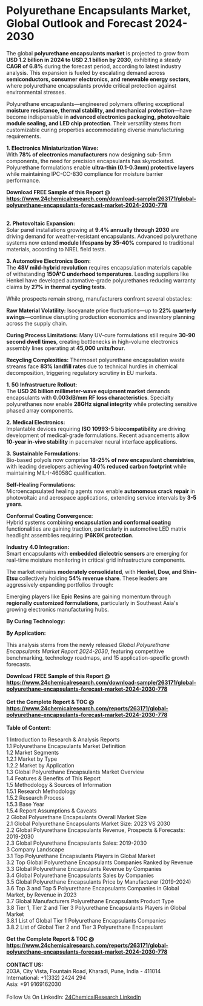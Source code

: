 <h1>Polyurethane Encapsulants Market, Global Outlook and Forecast 2024-2030</h1><p>The global <strong>polyurethane encapsulants market</strong> is projected to grow from <strong>USD 1.2 billion in 2024 to USD 2.1 billion by 2030</strong>, exhibiting a steady <strong>CAGR of 6.8%</strong> during the forecast period, according to latest industry analysis. This expansion is fueled by escalating demand across <strong>semiconductors, consumer electronics, and renewable energy sectors</strong>, where polyurethane encapsulants provide critical protection against environmental stresses.</p><p>Polyurethane encapsulants—engineered polymers offering exceptional <strong>moisture resistance, thermal stability, and mechanical protection</strong>—have become indispensable in <strong>advanced electronics packaging, photovoltaic module sealing, and LED chip protection</strong>. Their versatility stems from customizable curing properties accommodating diverse manufacturing requirements.</p><p><strong>1. Electronics Miniaturization Wave:</strong><br>
With <strong>78% of electronics manufacturers</strong> now designing sub-5mm components, the need for precision encapsulants has skyrocketed. Polyurethane formulations enable <strong>ultra-thin (0.1-0.3mm) protective layers</strong> while maintaining IPC-CC-830 compliance for moisture barrier performance.</p><div><b>Download FREE Sample of this Report @ 
            <a href="https://www.24chemicalresearch.com/download-sample/263171/global-polyurethane-encapsulants-forecast-market-2024-2030-778">
            https://www.24chemicalresearch.com/download-sample/263171/global-polyurethane-encapsulants-forecast-market-2024-2030-778</a></b></div><br><p><strong>2. Photovoltaic Expansion:</strong><br>
Solar panel installations growing at <strong>9.4% annually through 2030</strong> are driving demand for weather-resistant encapsulants. Advanced polyurethane systems now extend <strong>module lifespans by 35-40%</strong> compared to traditional materials, according to NREL field tests.</p><p><strong>3. Automotive Electronics Boom:</strong><br>
The <strong>48V mild-hybrid revolution</strong> requires encapsulation materials capable of withstanding <strong>150Â°C underhood temperatures</strong>. Leading suppliers like Henkel have developed automative-grade polyurethanes reducing warranty claims by <strong>27% in thermal cycling tests</strong>.</p><p>While prospects remain strong, manufacturers confront several obstacles:</p><p><strong>Raw Material Volatility:</strong> Isocyanate price fluctuations—up to <strong>22% quarterly swings</strong>—continue disrupting production economics and inventory planning across the supply chain.</p><p><strong>Curing Process Limitations:</strong> Many UV-cure formulations still require <strong>30-90 second dwell times</strong>, creating bottlenecks in high-volume electronics assembly lines operating at <strong>45,000 units/hour</strong>.</p><p><strong>Recycling Complexities:</strong> Thermoset polyurethane encapsulation waste streams face <strong>83% landfill rates</strong> due to technical hurdles in chemical decomposition, triggering regulatory scrutiny in EU markets.</p><p><strong>1. 5G Infrastructure Rollout:</strong><br>
The <strong>USD 26 billion millimeter-wave equipment market</strong> demands encapsulants with <strong>0.003dB/mm RF loss characteristics</strong>. Specialty polyurethanes now enable <strong>28GHz signal integrity</strong> while protecting sensitive phased array components.</p><p><strong>2. Medical Electronics:</strong><br>
Implantable devices requiring <strong>ISO 10993-5 biocompatibility</strong> are driving development of medical-grade formulations. Recent advancements allow <strong>10-year in-vivo stability</strong> in pacemaker neural interface applications.</p><p><strong>3. Sustainable Formulations:</strong><br>
Bio-based polyols now comprise <strong>18-25% of new encapsulant chemistries</strong>, with leading developers achieving <strong>40% reduced carbon footprint</strong> while maintaining MIL-I-46058C qualification.</p><p><strong>Self-Healing Formulations:</strong><br>
    Microencapsulated healing agents now enable <strong>autonomous crack repair</strong> in photovoltaic and aerospace applications, extending service intervals by <strong>3-5 years</strong>.</p><p><strong>Conformal Coating Convergence:</strong><br>
    Hybrid systems combining <strong>encapsulation and conformal coating</strong> functionalities are gaining traction, particularly in automotive LED matrix headlight assemblies requiring <strong>IP6K9K protection</strong>.</p><p><strong>Industry 4.0 Integration:</strong><br>
    Smart encapsulants with <strong>embedded dielectric sensors</strong> are emerging for real-time moisture monitoring in critical grid infrastructure components.</p><p>The market remains <strong>moderately consolidated</strong>, with <strong>Henkel, Dow, and Shin-Etsu</strong> collectively holding <strong>54% revenue share</strong>. These leaders are aggressively expanding portfolios through:</p><p>Emerging players like <strong>Epic Resins</strong> are gaining momentum through <strong>regionally customized formulations</strong>, particularly in Southeast Asia's growing electronics manufacturing hubs.</p><p><strong>By Curing Technology:</strong></p><p><strong>By Application:</strong></p><p>This analysis stems from the newly released <em>Global Polyurethane Encapsulants Market Report 2024-2030</em>, featuring competitive benchmarking, technology roadmaps, and 15 application-specific growth forecasts.</p><div><b>Download FREE Sample of this Report @ 
            <a href="https://www.24chemicalresearch.com/download-sample/263171/global-polyurethane-encapsulants-forecast-market-2024-2030-778">
            https://www.24chemicalresearch.com/download-sample/263171/global-polyurethane-encapsulants-forecast-market-2024-2030-778</a></b></div><br><div><b>Get the Complete Report & TOC @ 
            <a href="https://www.24chemicalresearch.com/reports/263171/global-polyurethane-encapsulants-forecast-market-2024-2030-778">
            https://www.24chemicalresearch.com/reports/263171/global-polyurethane-encapsulants-forecast-market-2024-2030-778</a></b></div><br>
            <b>Table of Content:</b><p>1 Introduction to Research & Analysis Reports<br />
    1.1 Polyurethane Encapsulants Market Definition<br />
    1.2 Market Segments<br />
        1.2.1 Market by Type<br />
        1.2.2 Market by Application<br />
    1.3 Global Polyurethane Encapsulants Market Overview<br />
    1.4 Features & Benefits of This Report<br />
    1.5 Methodology & Sources of Information<br />
        1.5.1 Research Methodology<br />
        1.5.2 Research Process<br />
        1.5.3 Base Year<br />
        1.5.4 Report Assumptions & Caveats<br />
2 Global Polyurethane Encapsulants Overall Market Size<br />
    2.1 Global Polyurethane Encapsulants Market Size: 2023 VS 2030<br />
    2.2 Global Polyurethane Encapsulants Revenue, Prospects & Forecasts: 2019-2030<br />
    2.3 Global Polyurethane Encapsulants Sales: 2019-2030<br />
3 Company Landscape<br />
    3.1 Top Polyurethane Encapsulants Players in Global Market<br />
    3.2 Top Global Polyurethane Encapsulants Companies Ranked by Revenue<br />
    3.3 Global Polyurethane Encapsulants Revenue by Companies<br />
    3.4 Global Polyurethane Encapsulants Sales by Companies<br />
    3.5 Global Polyurethane Encapsulants Price by Manufacturer (2019-2024)<br />
    3.6 Top 3 and Top 5 Polyurethane Encapsulants Companies in Global Market, by Revenue in 2023<br />
    3.7 Global Manufacturers Polyurethane Encapsulants Product Type<br />
    3.8 Tier 1, Tier 2 and Tier 3 Polyurethane Encapsulants Players in Global Market<br />
        3.8.1 List of Global Tier 1 Polyurethane Encapsulants Companies<br />
        3.8.2 List of Global Tier 2 and Tier 3 Polyurethane Encapsulant</p><div><b>Get the Complete Report & TOC @ 
            <a href="https://www.24chemicalresearch.com/reports/263171/global-polyurethane-encapsulants-forecast-market-2024-2030-778">
            https://www.24chemicalresearch.com/reports/263171/global-polyurethane-encapsulants-forecast-market-2024-2030-778</a></b></div><br><b>CONTACT US:</b><br>
            203A, City Vista, Fountain Road, Kharadi, Pune, India - 411014<br>
            International: +1(332) 2424 294<br>
            Asia: +91 9169162030 <br><br>
            Follow Us On LinkedIn: <a href="https://www.linkedin.com/company/24chemicalresearch/">24ChemicalResearch LinkedIn</a>